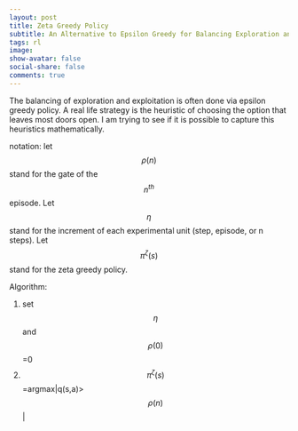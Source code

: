 ```yaml
---
layout: post
title: Zeta Greedy Policy
subtitle: An Alternative to Epsilon Greedy for Balancing Exploration and Exploitation
tags: rl
image: 
show-avatar: false
social-share: false
comments: true
---
```


<script src="https://cdn.mathjax.org/mathjax/latest/MathJax.js?config=TeX-AMS-MML_HTMLorMML" type="text/javascript"></script>

The balancing of exploration and exploitation is often done via epsilon greedy policy. A real life strategy is the heuristic of choosing the option that leaves most doors open. I am trying to see if it is possible to capture this heuristics mathematically.

notation: let $$\rho(n)$$ stand for the gate of the $$n^{th}$$ episode. Let $$\eta$$ stand for the increment of each experimental unit (step, episode, or n steps). Let $$\pi^{\zeta}(s)$$ stand for the zeta greedy policy.

Algorithm:
1. set $$\eta$$ and $$\rho(0)$$=0
2. $$\pi^{\zeta}(s)$$=argmax|q(s,a)>$$\rho(n)$$|


